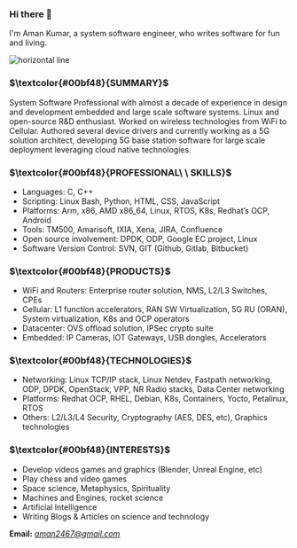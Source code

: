 ### Hi there 👋

I'm Aman Kumar, a system software engineer, who writes software for fun and living.

![](https://lh5.googleusercontent.com/RWyqHBjZhQrj9KtpPXy9AIZCoNtWNbUZ3Qu8uIZiDe6PG3FfiQdin3eti63wnlHFyvXiHZ0tPM3F-e1mxwFo4RBlNJODogkH-PRcePikg_Nm8pKkw1uqalD7g8fT5ZfuF4QqRaKWSmjILHWsHgoyNos "horizontal line")


### $\textcolor{#00bf48}{SUMMARY}$

System Software Professional with almost a decade of experience in design and development embedded and large scale software systems. Linux and open-source R&D enthusiast. Worked on wireless technologies from WiFi to Cellular. Authored several device drivers and currently working as a 5G solution architect, developing 5G base station software for large scale deployment leveraging cloud native technologies.


### $\textcolor{#00bf48}{PROFESSIONAL\ \ SKILLS}$

- Languages: C, C++
- Scripting: Linux Bash, Python, HTML, CSS, JavaScript
- Platforms: Arm, x86, AMD x86_64, Linux, RTOS, K8s, Redhat’s OCP, Android
- Tools: TM500, Amarisoft, IXIA, Xena, JIRA, Confluence
- Open source involvement: DPDK, ODP, Google EC project, Linux
- Software Version Control: SVN, GIT (Github, Gitlab, Bitbucket)


### $\textcolor{#00bf48}{PRODUCTS}$

- WiFi and Routers: Enterprise router solution, NMS, L2/L3 Switches, CPEs
- Cellular: L1 function accelerators, RAN SW Virtualization, 5G RU (ORAN), System virtualization, K8s and OCP operators
- Datacenter: OVS offload solution, IPSec crypto suite
- Embedded: IP Cameras, IOT Gateways, USB dongles, Accelerators


### $\textcolor{#00bf48}{TECHNOLOGIES}$

- Networking: Linux TCP/IP stack, Linux Netdev, Fastpath networking, ODP, DPDK, OpenStack, VPP, NR Radio stacks, Data Center networking
- Platforms: Redhat OCP, RHEL, Debian, K8s, Containers, Yocto, Petalinux, RTOS
- Others: L2/L3/L4 Security, Cryptography (AES, DES, etc), Graphics technologies


### $\textcolor{#00bf48}{INTERESTS}$

- Develop videos games and graphics (Blender, Unreal Engine, etc)
- Play chess and video games
- Space science, Metaphysics, Spirituality
- Machines and Engines, rocket science
- Artificial Intelligence
- Writing Blogs & Articles on science and technology

**Email:** [*aman2467@gmail.com*](mailto:aman2467@gmail.com)
